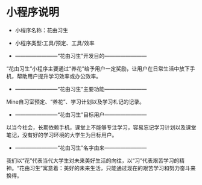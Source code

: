 # 小程序说明
- 小程序名称：花由习生
- 小程序类型:工具/预定、工具/效率

- ————————“花由习生”开发目的————————

“花由习生”小程序主要通过“养花”给予用户一定奖励，让用户在日常生活中放下手机，帮助用户提升学习效率或办公效率。

- ————————“花由习生”主要功能————————

Mine自习室预定、“养花”、学习计划以及学习札记的记录。

- ————————“花由习生”目标用户————————

以当今社会，长期依赖手机，课堂上不能够专注学习，容易忘记学习计划以及课堂笔记，没有好的学习环境的大学生为目标用户。

- ————————“花由习生”名字由来————————

我们以“花”代表当代大学生对未来美好生活的向往，以“习”代表艰苦学习的精神。“花由习生”寓意着：美好的未来生活，只能通过现在的艰苦学习和努力奋斗来换得。 
